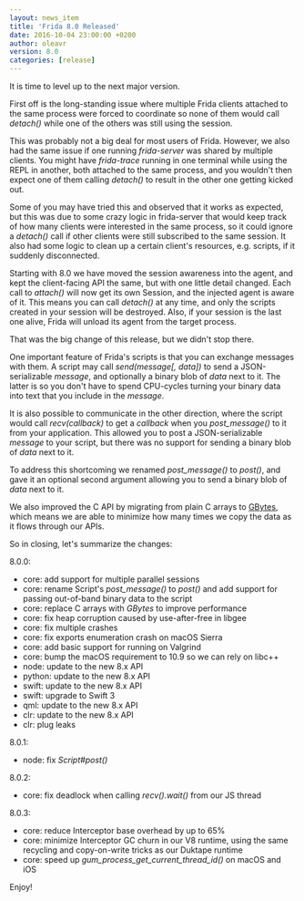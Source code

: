 ```yaml
---
layout: news_item
title: 'Frida 8.0 Released'
date: 2016-10-04 23:00:00 +0200
author: oleavr
version: 8.0
categories: [release]
---
```


It is time to level up to the next major version.

First off is the long-standing issue where multiple Frida clients attached to
the same process were forced to coordinate so none of them would call *detach()*
while one of the others was still using the session.

This was probably not a big deal for most users of Frida. However, we also had
the same issue if one running *frida-server* was shared by multiple clients.
You might have *frida-trace* running in one terminal while using the REPL in
another, both attached to the same process, and you wouldn't then expect one of
them calling *detach()* to result in the other one getting kicked out.

Some of you may have tried this and observed that it works as expected, but this
was due to some crazy logic in frida-server that would keep track of how many
clients were interested in the same process, so it could ignore a *detach()*
call if other clients were still subscribed to the same session. It also had
some logic to clean up a certain client's resources, e.g. scripts, if it
suddenly disconnected.

Starting with 8.0 we have moved the session awareness into the agent, and kept
the client-facing API the same, but with one little detail changed. Each call to
*attach()* will now get its own Session, and the injected agent is aware of it.
This means you can call *detach()* at any time, and only the scripts created in
your session will be destroyed. Also, if your session is the last one alive,
Frida will unload its agent from the target process.

That was the big change of this release, but we didn't stop there.

One important feature of Frida's scripts is that you can exchange messages with
them. A script may call *send(message[, data])* to send a JSON-serializable
*message*, and optionally a binary blob of *data* next to it. The latter is so
you don't have to spend CPU-cycles turning your binary data into text that you
include in the *message*.

It is also possible to communicate in the other direction, where the script
would call *recv(callback)* to get a *callback* when you *post_message()* to
it from your application. This allowed you to post a JSON-serializable *message*
to your script, but there was no support for sending a binary blob of *data*
next to it.

To address this shortcoming we renamed *post_message()* to *post()*, and gave it
an optional second argument allowing you to send a binary blob of *data* next to
it.

We also improved the C API by migrating from plain C arrays to [GBytes](https://developer.gnome.org/glib/stable/glib-Byte-Arrays.html#GBytes),
which means we are able to minimize how many times we copy the data as it flows
through our APIs.

So in closing, let's summarize the changes:

8.0.0:

- core: add support for multiple parallel sessions
- core: rename Script's *post_message()* to *post()* and add support for passing
        out-of-band binary data to the script
- core: replace C arrays with *GBytes* to improve performance
- core: fix heap corruption caused by use-after-free in libgee
- core: fix multiple crashes
- core: fix exports enumeration crash on macOS Sierra
- core: add basic support for running on Valgrind
- core: bump the macOS requirement to 10.9 so we can rely on libc++
- node: update to the new 8.x API
- python: update to the new 8.x API
- swift: update to the new 8.x API
- swift: upgrade to Swift 3
- qml: update to the new 8.x API
- clr: update to the new 8.x API
- clr: plug leaks

8.0.1:

- node: fix *Script#post()*

8.0.2:

- core: fix deadlock when calling *recv().wait()* from our JS thread

8.0.3:

- core: reduce Interceptor base overhead by up to 65%
- core: minimize Interceptor GC churn in our V8 runtime, using the same
        recycling and copy-on-write tricks as our Duktape runtime
- core: speed up *gum_process_get_current_thread_id()* on macOS and iOS

Enjoy!
